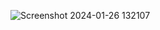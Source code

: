 ![Screenshot 2024-01-26 132107](https://github.com/777388/Superlamb/assets/96343159/2b9c3785-4da6-4aec-be14-e37867fe5a81)

